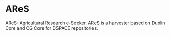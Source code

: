 # AReS
AReS: Agricultural Research e-Seeker. AReS is a harvester based on Dublin Core and CG Core for DSPACE repositories.
